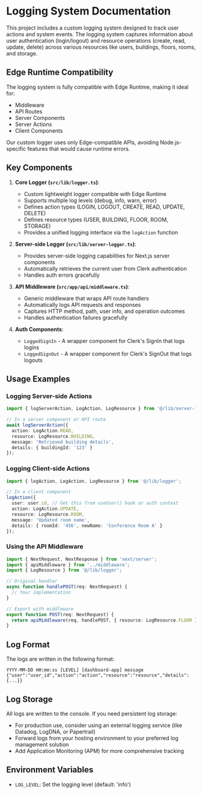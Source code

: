 # Logging System Documentation

This project includes a custom logging system designed to track user actions and system events. The logging system captures information about user authentication (login/logout) and resource operations (create, read, update, delete) across various resources like users, buildings, floors, rooms, and storage.

## Edge Runtime Compatibility

The logging system is fully compatible with Edge Runtime, making it ideal for:

- Middleware
- API Routes
- Server Components
- Server Actions
- Client Components

Our custom logger uses only Edge-compatible APIs, avoiding Node.js-specific features that would cause runtime errors.

## Key Components

1. **Core Logger (`src/lib/logger.ts`)**:

   - Custom lightweight logger compatible with Edge Runtime
   - Supports multiple log levels (debug, info, warn, error)
   - Defines action types (LOGIN, LOGOUT, CREATE, READ, UPDATE, DELETE)
   - Defines resource types (USER, BUILDING, FLOOR, ROOM, STORAGE)
   - Provides a unified logging interface via the `logAction` function

2. **Server-side Logger (`src/lib/server-logger.ts`)**:

   - Provides server-side logging capabilities for Next.js server components
   - Automatically retrieves the current user from Clerk authentication
   - Handles auth errors gracefully

3. **API Middleware (`src/app/api/middleware.ts`)**:

   - Generic middleware that wraps API route handlers
   - Automatically logs API requests and responses
   - Captures HTTP method, path, user info, and operation outcomes
   - Handles authentication failures gracefully

4. **Auth Components**:
   - `LoggedSignIn` - A wrapper component for Clerk's SignIn that logs logins
   - `LoggedSignOut` - A wrapper component for Clerk's SignOut that logs logouts

## Usage Examples

### Logging Server-side Actions

```typescript
import { logServerAction, LogAction, LogResource } from '@/lib/server-logger';

// In a server component or API route
await logServerAction({
  action: LogAction.READ,
  resource: LogResource.BUILDING,
  message: 'Retrieved building details',
  details: { buildingId: '123' }
});
```

### Logging Client-side Actions

```typescript
import { logAction, LogAction, LogResource } from '@/lib/logger';

// In a client component
logAction({
  user: user.id, // Get this from useUser() hook or auth context
  action: LogAction.UPDATE,
  resource: LogResource.ROOM,
  message: 'Updated room name',
  details: { roomId: '456', newName: 'Conference Room A' }
});
```

### Using the API Middleware

```typescript
import { NextRequest, NextResponse } from 'next/server';
import { apiMiddleware } from '../middleware';
import { LogResource } from '@/lib/logger';

// Original handler
async function handlePOST(req: NextRequest) {
  // Your implementation
}

// Export with middleware
export function POST(req: NextRequest) {
  return apiMiddleware(req, handlePOST, { resource: LogResource.FLOOR });
}
```

## Log Format

The logs are written in the following format:

```
YYYY-MM-DD HH:mm:ss [LEVEL] [dashboard-app] message {"user":"user_id","action":"action","resource":"resource","details":{...}}
```

## Log Storage

All logs are written to the console. If you need persistent log storage:

- For production use, consider using an external logging service (like Datadog, LogDNA, or Papertrail)
- Forward logs from your hosting environment to your preferred log management solution
- Add Application Monitoring (APM) for more comprehensive tracking

## Environment Variables

- `LOG_LEVEL`: Set the logging level (default: 'info')
